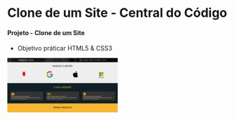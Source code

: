 #  Clone de um Site - Central do Código


#### Projeto - Clone de um Site
- Objetivo práticar HTML5 & CSS3
<img src='./clone-central-do-codigo/img/centraldocodigo.png ' width='50%'/>
